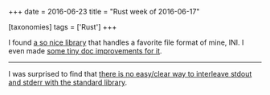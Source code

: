 +++
date = 2016-06-23
title = "Rust week of 2016-06-17"

[taxonomies]
tags = ['Rust']
+++

I found [a so nice library] that handles a favorite file format of mine,
INI. I even made [some tiny doc improvements for it].

---

I was surprised to find that [there is no easy/clear way to interleave
stdout and stderr with the standard library].

  [a so nice library]: https://github.com/zonyitoo/rust-ini
  [some tiny doc improvements for it]: https://github.com/zonyitoo/rust-ini/pull/25
  [there is no easy/clear way to interleave stdout and stderr with the
  standard library]: http://stackoverflow.com/q/37918670/321731
